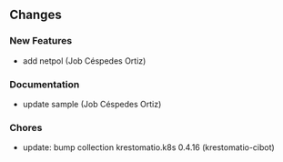 ## Changes

### New Features

* add netpol (Job Céspedes Ortiz)

### Documentation

* update sample (Job Céspedes Ortiz)

### Chores

* update: bump collection krestomatio.k8s 0.4.16 (krestomatio-cibot)
